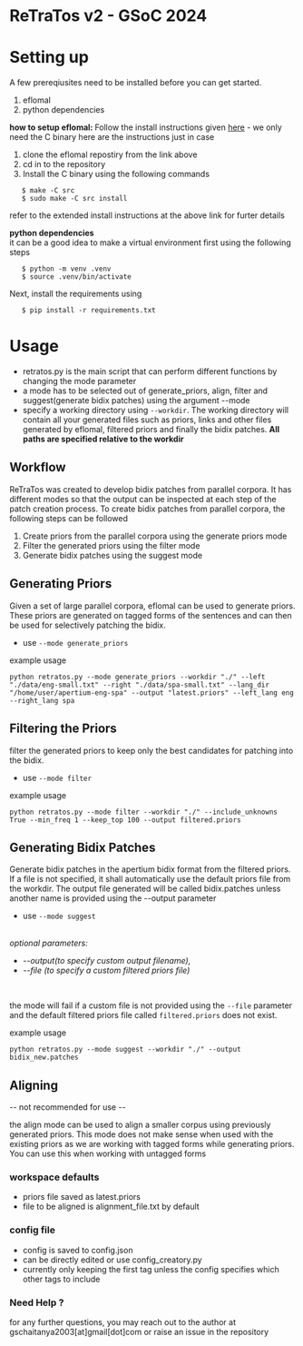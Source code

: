 # ReTraTos v2 - GSoC 2024


# Setting up
A few prereqiusites need to be installed before you can get started.
<ol>
<li> eflomal
<li> python dependencies
</ol>

<b> how to setup eflomal: </b>
Follow the install instructions given [here](https://github.com/robertostling/eflomal) - we only need the C binary
here are the instructions just in case
<ol>
<li> clone the eflomal repostiry from the link above
<li> cd in to the repository
<li> Install the C binary using the following commands
</ol>

````
   $ make -C src
   $ sudo make -C src install
````
refer to the extended install instructions at the above link for furter details


<b>python dependencies</b><br>
it can be a good idea to make a virtual environment first using the following steps
````
   $ python -m venv .venv
   $ source .venv/bin/activate
````
Next, install the requirements using
````
   $ pip install -r requirements.txt
````


# Usage
+ retratos.py is the main script that can perform different functions by changing the mode parameter
+ a mode has to be selected out of generate_priors, align, filter and suggest(generate bidix patches) using the argument --mode
+ specify a working directory using ````--workdir````. The working directory will contain all your generated files such as priors, links and other files generated by eflomal, filtered priors and finally the bidix patches. <b> All paths are specified relative to the workdir </b>

## Workflow
ReTraTos was created to develop bidix patches from parallel corpora. It has different modes so that the output can be inspected at each step of the patch creation process.
To create bidix patches from parallel corpora, the following steps can be followed
<ol>
<li> Create priors from the parallel corpora using the generate priors mode
<li> Filter the generated priors using the filter mode
<li> Generate bidix patches using the suggest mode
</ol>


## Generating Priors

Given a set of large parallel corpora, eflomal can be used to generate priors. These priors are generated on tagged forms of the sentences and can then be used for selectively patching the bidix.

- use   ````--mode generate_priors````

example usage <br>
````
python retratos.py --mode generate_priors --workdir "./" --left "./data/eng-small.txt" --right "./data/spa-small.txt" --lang_dir "/home/user/apertium-eng-spa" --output "latest.priors" --left_lang eng --right_lang spa
````

## Filtering the Priors
filter the generated priors to keep only the best candidates for patching into the bidix.

- use   ````--mode filter````


example usage <br>
````
python retratos.py --mode filter --workdir "./" --include_unknowns True --min_freq 1 --keep_top 100 --output filtered.priors
````

## Generating Bidix Patches
Generate bidix patches in the apertium bidix format from the filtered priors. If a file is not specified, it shall automatically use the default priors file from the workdir. The output file generated will be called bidix.patches unless another name is provided using the --output parameter

- use   ````--mode suggest````

<br>
<i>
optional parameters: 
<ul>
<li> --output(to specify custom output filename), 
<li> --file (to specify a custom filtered priors file)
</ul>
</i><br>

the mode will fail if a custom file is not provided using the ````--file```` parameter and the default filtered priors file called ````filtered.priors```` does not exist.

example usage <br>
````
python retratos.py --mode suggest --workdir "./" --output bidix_new.patches
````

## Aligning

-- not recommended for use --

the align mode can be used to align a smaller corpus using previously generated priors. This mode does not make sense when used with the existing priors as we are working with tagged forms while generating priors. You can use this when working with untagged forms


### workspace defaults
- priors file saved as latest.priors
- file to be aligned is alignment_file.txt by default

### config file
- config is saved to config.json
- can be directly edited or use config_creatory.py
- currently only keeping the first tag unless the config specifies which other tags to include


### Need Help ? 
for any further questions, you may reach out to the author at gschaitanya2003[at]gmail[dot]com or raise an issue in the repository